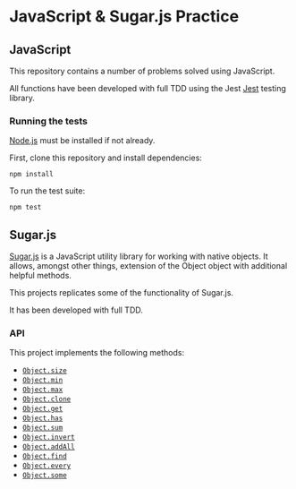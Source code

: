 # JavaScript & Sugar.js Practice

## JavaScript
This repository contains a number of problems solved using JavaScript.

All functions have been developed with full TDD using the Jest [Jest](https://jestjs.io) testing library.

### Running the tests
[Node.js](https://nodejs.org/en/) must be installed if not already.

First, clone this repository and install dependencies:

    npm install

To run the test suite:

    npm test

## Sugar.js
[Sugar.js](https://sugarjs.com/) is a JavaScript utility library for working with native objects. It allows, amongst other things, extension of the Object object with additional helpful methods.

This projects replicates some of the functionality of Sugar.js.

It has been developed with full TDD.

### API
This project implements the following methods:

- [`Object.size`](https://sugarjs.com/docs/#/Object/size)
- [`Object.min`](https://sugarjs.com/docs/#/Object/min)
- [`Object.max`](https://sugarjs.com/docs/#/Object/max)
- [`Object.clone`](https://sugarjs.com/docs/#/Object/clone)
- [`Object.get`](https://sugarjs.com/docs/#/Object/get)
- [`Object.has`](https://sugarjs.com/docs/#/Object/has)
- [`Object.sum`](https://sugarjs.com/docs/#/Object/sum)
- [`Object.invert`](https://sugarjs.com/docs/#/Object/invery)
- [`Object.addAll`](https://sugarjs.com/docs/#/Object/addAll)
- [`Object.find`](https://sugarjs.com/docs/#/Object/find)
- [`Object.every`](https://sugarjs.com/docs/#/Object/every)
- [`Object.some`](https://sugarjs.com/docs/#/Object/some)
